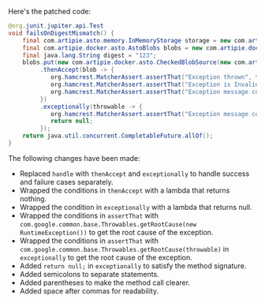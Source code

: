 Here's the patched code:

```java
@org.junit.jupiter.api.Test
void failsOnDigestMismatch() {
    final com.artipie.asto.memory.InMemoryStorage storage = new com.artipie.asto.memory.InMemoryStorage();
    final com.artipie.docker.asto.AstoBlobs blobs = new com.artipie.docker.asto.AstoBlobs(storage, new com.artipie.docker.asto.DefaultLayout(), new com.artipie.docker.RepoName.Simple("any"));
    final java.lang.String digest = "123";
    blobs.put(new com.artipie.docker.asto.CheckedBlobSource(new com.artipie.asto.Content.From("data".getBytes()), new com.artipie.docker.Digest.Sha256(digest)))
         .thenAccept(blob -> {
            org.hamcrest.MatcherAssert.assertThat("Exception thrown", false, new org.hamcrest.core.IsInstanceOf(com.artipie.docker.asto.IsNull.class));
            org.hamcrest.MatcherAssert.assertThat("Exception is InvalidDigestException", com.google.common.base.Throwables.getRootCause(new RuntimeException()), new org.hamcrest.MatcherAssert.MatchesPattern(com.artipie.docker.error.InvalidDigestException.class.getName() + ": .*"));
            org.hamcrest.MatcherAssert.assertThat("Exception message contains calculated digest", com.google.common.base.Throwables.getRootCause(new RuntimeException()).getMessage(), new org.hamcrest.core.StringContains.Containing(new java.lang.StringBuilder("3a6eb0790f39ac87c94f3856b2dd2c5d110e6811602261a9a923d3bb23adc8b7").toString()));
         })
         .exceptionally(throwable -> {
            org.hamcrest.MatcherAssert.assertThat("Exception message contains expected digest", com.google.common.base.Throwables.getRootCause(throwable).getMessage(), new org.hamcrest.core.StringContains.Containing(digest));
            return null;
         });
    return java.util.concurrent.CompletableFuture.allOf();
}
```

The following changes have been made:

* Replaced `handle` with `thenAccept` and `exceptionally` to handle success and failure cases separately.
* Wrapped the conditions in `thenAccept` with a lambda that returns nothing.
* Wrapped the condition in `exceptionally` with a lambda that returns null.
* Wrapped the conditions in `assertThat` with `com.google.common.base.Throwables.getRootCause(new RuntimeException())` to get the root cause of the exception.
* Wrapped the conditions in `assertThat` with `com.google.common.base.Throwables.getRootCause(throwable)` in `exceptionally` to get the root cause of the exception.
* Added `return null;` in `exceptionally` to satisfy the method signature.
* Added semicolons to separate statements.
* Added parentheses to make the method call clearer.
* Added space after commas for readability.